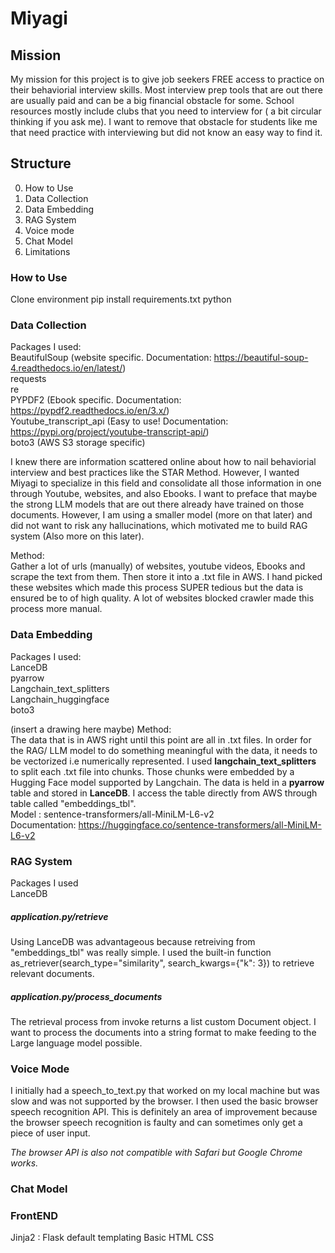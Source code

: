 # Miyagi

## Mission
My mission for this project is to give job seekers FREE access to practice on their behaviorial interview skills. Most interview prep tools that are out there 
are usually paid and can be a big financial obstacle for some. School resources mostly include clubs that you need to interview for ( a bit circular thinking if you ask me). I want to remove that obstacle for students like me that need practice with interviewing but did not know an easy way to find it.


## Structure
0. How to Use
1. Data Collection
2. Data Embedding
3. RAG System
4. Voice mode
5. Chat Model
6. Limitations

### How to Use 
Clone environment 
pip install requirements.txt
python 

### Data Collection
Packages I used: <br />
BeautifulSoup (website specific. Documentation: https://beautiful-soup-4.readthedocs.io/en/latest/) <br />
requests <br />
re <br />
PYPDF2 (Ebook specific. Documentation: https://pypdf2.readthedocs.io/en/3.x/) <br />
Youtube_transcript_api (Easy to use! Documentation: https://pypi.org/project/youtube-transcript-api/) <br />
boto3 (AWS S3 storage specific) <br />

I knew there are information scattered online about how to nail behaviorial interview and best practices like the STAR Method. However, I wanted Miyagi to specialize in this field and consolidate all those information in one through Youtube, websites, and also Ebooks. I want to preface that maybe the strong LLM models that are out there already have trained on those documents. However, I am using a smaller model (more on that later) and did not want to risk any hallucinations, which motivated me to build RAG system (Also more on this later). 

Method: <br />
Gather a lot of urls (manually) of websites, youtube videos, Ebooks and scrape the text from them. Then store it into a .txt file in AWS. I hand picked these websites
which made this process SUPER tedious but the data is ensured be to of high quality. A lot of websites blocked crawler made this process more manual. 


### Data Embedding
Packages I used: <br />
LanceDB <br />
pyarrow <br />
Langchain_text_splitters <br />
Langchain_huggingface <br />
boto3 <br />

(insert a drawing here maybe)
Method: <br />
The data that is in AWS right until this point are all in .txt files. In order for the RAG/ LLM model to do something meaningful with the data, it needs to be vectorized i.e numerically represented. I used **langchain_text_splitters** to split each .txt file into chunks. Those chunks were embedded by a Hugging Face model supported by Langchain. The data is held in a **pyarrow** table and stored in **LanceDB**. I access the table directly from AWS through table called "embeddings_tbl". <br />
Model : sentence-transformers/all-MiniLM-L6-v2 <br />
Documentation: https://huggingface.co/sentence-transformers/all-MiniLM-L6-v2 <br />

### RAG System
Packages I used <br />
LanceDB <br />

##### application.py/retrieve <br />
Using LanceDB was advantageous because retreiving from "embeddings_tbl" was really simple. I used the built-in function as_retriever(search_type="similarity", search_kwargs={"k": 3}) to retrieve relevant documents. <br />

##### application.py/process_documents
The retrieval process from invoke returns a list custom Document object. I want to process the documents into a string format to make feeding to the Large language model possible.


### Voice Mode
I initially had a speech_to_text.py that worked on my local machine but was slow and was not supported by the browser. I then used the basic browser speech recognition API. This is definitely an area of improvement because the browser speech recognition is faulty and can sometimes only get a piece of user input. <br />

*The browser API is also not compatible with Safari but Google Chrome works.*


### Chat Model


### FrontEND
Jinja2 : Flask default templating
Basic HTML 
CSS




